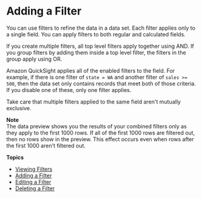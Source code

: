 # Adding a Filter<a name="adding-a-filter"></a>

You can use filters to refine the data in a data set\. Each filter applies only to a single field\. You can apply filters to both regular and calculated fields\. 

If you create multiple filters, all top level filters apply together using AND\. If you group filters by adding them inside a top level filter, the filters in the group apply using OR\. 

Amazon QuickSight applies all of the enabled filters to the field\. For example, if there is one filter of `state = WA` and another filter of `sales >= 500`, then the data set only contains records that meet both of those criteria\. If you disable one of these, only one filter applies\.

Take care that multiple filters applied to the same field aren't mutually exclusive\. 

**Note**  
The data preview shows you the results of your combined filters only as they apply to the first 1000 rows\. If all of the first 1000 rows are filtered out, then no rows show in the preview\. This effect occurs even when rows after the first 1000 aren't filtered out\.

**Topics**
+ [Viewing Filters](viewing-filters-data-prep.md)
+ [Adding a Filter](add-a-filter-data-prep.md)
+ [Editing a Filter](edit-a-filter-data-prep.md)
+ [Deleting a Filter](delete-a-filter-data-prep.md)